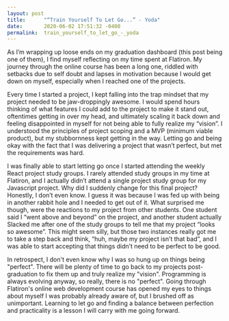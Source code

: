 ```yaml
---
layout: post
title:      "“Train Yourself To Let Go...” - Yoda"
date:       2020-06-02 17:51:32 -0400
permalink:  train_yourself_to_let_go_-_yoda
---
```



As I’m wrapping up loose ends on my graduation dashboard (this post being one of them), I find myself reflecting on my time spent at Flatiron. My journey through the online course has been a long one, riddled with setbacks due to self doubt and lapses in motivation because I would get down on myself, especially when I reached one of the projects.

Every time I started a project, I kept falling into the trap mindset that my project needed to be jaw-droppingly awesome. I would spend hours thinking of what features I could add to the project to make it stand out, oftentimes getting in over my head, and ultimately scaling it back down and feeling disappointed in myself for not being able to fully realize my “vision”. I understood the principles of project scoping and a MVP (minimum viable product), but my stubbornness kept getting in the way. Letting go and being okay with the fact that I was delivering a project that wasn’t perfect, but met the requirements was hard.

I was finally able to start letting go once I started attending the weekly React project study groups. I rarely attended study groups in my time at Flatiron, and I actually didn’t attend a single project study group for my Javascript project. Why did I suddenly change for this final project? Honestly, I don’t even know. I guess it was because I was fed up with being in another rabbit hole and I needed to get out of it. What surprised me though, were the reactions to my project from other students. One student said I “went above and beyond” on the project, and another student actually Slacked me after one of the study groups to tell me that my project “looks so awesome”. This might seem silly, but those two instances really got me to take a step back and think, “huh, maybe my project isn’t that bad”, and I was able to start accepting that things didn’t need to be perfect to be good.

In retrospect, I don't even know why I was so hung up on things being "perfect". There will be plenty of time to go back to my projects post-graduation to fix them up and truly realize my "vision". Programming is always evolving anyway, so really, there is no "perfect". Going through Flatiron's online web development course has opened my eyes to things about myself I was probably already aware of, but I brushed off as unimportant. Learning to let go and finding a balance between perfection and practicality is a lesson I will carry with me going forward.

